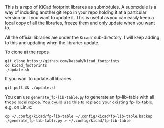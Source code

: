 This is a repo of KiCad footprint libraries as submodules. A submodule is a way of including another git repo in your repo holding it at a particular version until you want to update it. This is useful as you can easily keep a local copy of all the libraries, freeze them and only update when you want to. 

All the official libraries are under the `Kicad/` sub-directory. I will keep adding to this and updating when the libraries update.

To clone all the repos 

    git clone https://github.com/kasbah/kicad_footprints
    cd kicad_footprints
    ./update.sh

If you want to update all libraries 

    git pull && ./update.sh

You can use `generate_fp-lib-table.py` to generate an fp-lib-table with all
these local repos. You could use this to replace your existing fp-lib-table, e.g. on Linux:
    
    cp ~/.config/kicad/fp-lib-table ~/.config/kicad/fp-lib-table.backup
    ./generate_fp-lib-table.py > ~/.config/kicad/fp-lib-table

